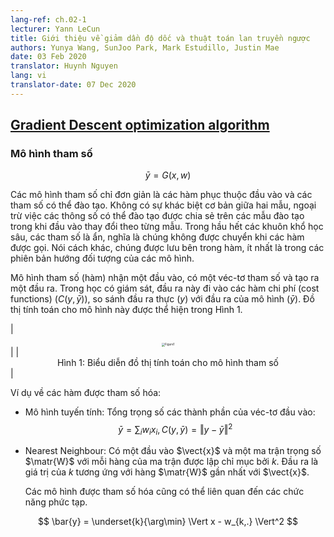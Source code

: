 ```yaml
---
lang-ref: ch.02-1
lecturer: Yann LeCun
title: Giới thiệu về giảm dần độ dốc và thuật toán lan truyền ngược
authors: Yunya Wang, SunJoo Park, Mark Estudillo, Justin Mae
date: 03 Feb 2020
translator: Huynh Nguyen
lang: vi
translator-date: 07 Dec 2020
---
```


## [Gradient Descent optimization algorithm](https://www.youtube.com/watch?v=d9vdh3b787Y&t=29s)

### Mô hình tham số

$$
\bar{y} = G(x,w)
$$

Các mô hình tham số chỉ đơn giản là các hàm phục thuộc đầu vào và các tham số có thể đào tạo. Không có sự khác biệt cơ bản giữa hai mẫu, ngoại trừ việc các thông số có thể đào tạo được chia sẻ trên các mẫu đào tạo trong khi đầu vào thay đổi theo từng mẫu.
Trong hầu hết các khuôn khổ học sâu, các tham số là ẩn, nghĩa là chúng không được chuyển khi các hàm được gọi. Nói cách khác, chúng được lưu bên trong hàm, ít nhất là trong các phiên bản hướng đối tượng của các mô hình.

Mô hình tham số (hàm) nhận một đầu vào, có một véc-tơ tham số và tạo ra một đầu ra. Trong học có giám sát, đầu ra này đi vào các hàm chi phí (cost functions) ($C(y,\bar{y}$)), so sánh đầu ra thực (${y}$) với đầu ra của mô hình ($\bar{y}$).
Đồ thị tính toán cho mô hình này được thể hiện trong Hình 1.

| <center><img src="{{site.baseurl}}/images/week02/02-1/Figure1.jpg" alt="Figure1" style="zoom: 33%;" /></center> |
| <center>Hình 1: Biểu diễn đồ thị tính toán cho mô hình tham số</center>|

Ví dụ về các hàm được tham số hóa:

- Mô hình tuyến tính: Tổng trọng số các thành phần của véc-tơ đầu vào:
$$
\bar{y} = \sum_i w_i x_i, C(y,\bar{y}) = \Vert y - \bar{y}\Vert^2
$$

- Nearest Neighbour: Có một đầu vào $\vect{x}$ và một ma trận trọng số $\matr{W}$ với mỗi hàng của ma trận được lập chỉ mục bởi $k$. Đầu ra là giá trị của $k$ tương ứng với hàng $\matr{W}$ gần nhất với $\vect{x}$.

  Các mô hình được tham số hóa cũng có thể liên quan đến các chức năng phức tạp.

$$
\bar{y} = \underset{k}{\arg\min} \Vert x - w_{k,.} \Vert^2
$$
